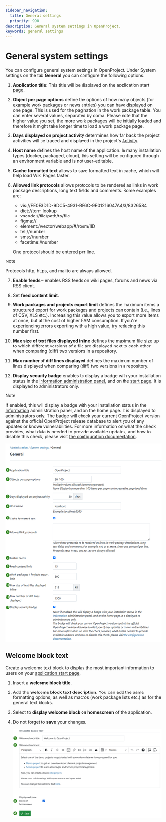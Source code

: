 ```yaml
---
sidebar_navigation:
  title: General settings
  priority: 990
description: General system settings in OpenProject.
keywords: general settings
---
```

# General system settings

You can configure general system settings in OpenProject. Under System settings on the tab **General** you can configure the following options.

1. **Application title**: This title will be displayed on the [application start page](../../../user-guide/home/).

2. **Object per page options** define the options of how many objects  (for example work packages or news entries) you can have displayed on one page. This is used for the pagination in the work package table. You can enter several values, separated by coma. Please note that the higher value you set, the more work packages will be initially loaded and therefore it might take longer time to load a work package page.

3. **Days displayed on project activity** determines how far back the project activities will be traced and displayed in the project's [Activity](../../../user-guide/activity).

4. **Host name** defines the host name of the application. In many installation types (docker, packaged, cloud), this setting will be configured through an environment variable and is not user-editable.

5. **Cache formatted text** allows to save formatted text in cache, which will help load Wiki Pages faster.

6. **Allowed link protocols** allows protocols to be rendered as links in work package descriptions, long text fields and comments. Some examples are: 
   - vis://FE0E3D1D-9DC5-4931-BF6C-9E01216047A4/3/8326584
   - dict://term lookup
   - vscode://file/path/to/file
   - figma://
   - element://vector/webapp/#/room/!ID
   - tel://number
   - sms://number
   - facetime://number
    
   One protocol should be entered per line.

> [!NOTE]
> Protocols http, https, and mailto are always allowed. 

7. **Enable feeds** – enables RSS feeds on wiki pages, forums and news via RSS client.

8. Set **feed content limit**.

9. **Work packages and projects export limit** defines the maximum items a structured export for work packages and projects can contain (i.e., lines of CSV, XLS etc.). Increasing this value allows you to export more items at once, but at the cost of higher RAM consumption. If you're experiencing errors exporting with a high value, try reducing this number first.

10. **Max size of text files displayed inline** defines the maximum file size up to which different versions of a file are displayed next to each other when comparing (diff) two versions in a repository.

11. **Max number of diff lines displayed** defines the maximum number of lines displayed when comparing (diff) two versions in a repository.

12. **Display security badge** enables to display a badge with your installation status in the [Information administration panel](../../information), and on the [start page](../../../user-guide/home/). It is displayed to administrators only.

> [!NOTE]
> If enabled, this will display a badge with your installation status in the [Information](https://qa.openproject-edge.com/admin/info) administration panel, and on the home page. It is displayed to administrators only.
> The badge will check your current OpenProject version against the official OpenProject release database to alert you of any updates or known vulnerabilities. For more information on what the check provides, what data is needed to provide available updates, and how to disable this check, please visit [the configuration documentation](../../../system-admin-guide/information/#security-badge).

![General system settings in OpenProject administration](openproject_system_admin_guide_general_settings.png)

## Welcome block text

Create a welcome text block to display the most important information to users on your [application start page](../../../user-guide/home/).

1. Insert a **welcome block title**.

2. Add the **welcome block text description**. You can add the same formatting options, as well as macros (work package lists etc.) as for the general text blocks.

3. Select to **display welcome block on homescreen** of the application.

4. Do not forget to **save** your changes.

   ![Welcome block text settings in OpenProject administration](openproject_system_admin_guide_general_settings_welcome_message.png)
